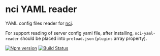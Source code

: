 # nci YAML reader

YAML config files reader for [nci](https://github.com/node-ci/nci).

For support reading of server config yaml file, after installing,
`nci-yaml-reader` should be placed into `preload.json` (`plugins` array
property).


[![Npm version](https://img.shields.io/npm/v/nci-yaml-reader.svg)](https://www.npmjs.org/package/nci-yaml-reader)
[![Build Status](https://travis-ci.org/node-ci/nci-yaml-reader.svg?branch=master)](https://travis-ci.org/node-ci/nci-yaml-reader)